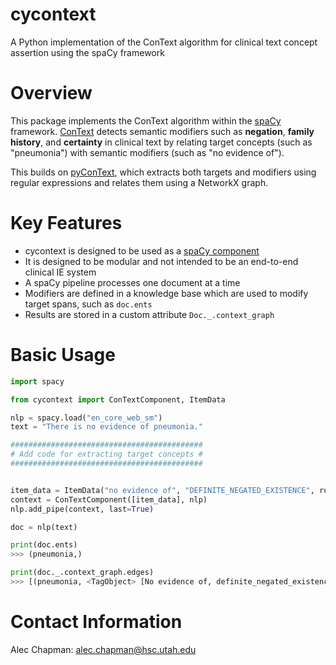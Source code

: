 # cycontext
A Python implementation of the ConText algorithm for clinical text concept assertion using the spaCy framework

# Overview
This package implements the ConText algorithm within the [spaCy](https://spacy.io) framework. 
[ConText](https://www.sciencedirect.com/science/article/pii/S1532046409000744) detects semantic modifiers such as **negation**, 
**family history**, and **certainty** in clinical text by
relating target concepts (such as "pneumonia") with semantic modifiers (such as "no evidence of"). 

This builds on [pyConText](https://github.com/chapmanbe/pyConTextNLP), which extracts both targets and modifiers using
regular expressions and relates them using a NetworkX graph.

# Key Features
- cycontext is designed to be used as a [spaCy component](https://spacy.io/usage/processing-pipelines)
- It is designed to be modular and not intended to be an end-to-end clinical IE system
- A spaCy pipeline processes one document at a time
- Modifiers are defined in a knowledge base which are used to modify target spans, such as `doc.ents`
- Results are stored in a custom attribute `Doc._.context_graph`

# Basic Usage

```python
import spacy

from cycontext import ConTextComponent, ItemData

nlp = spacy.load("en_core_web_sm")
text = "There is no evidence of pneumonia."

###########################################
# Add code for extracting target concepts #
###########################################


item_data = ItemData("no evidence of", "DEFINITE_NEGATED_EXISTENCE", rule="forward")
context = ConTextComponent([item_data], nlp)
nlp.add_pipe(context, last=True)

doc = nlp(text)

print(doc.ents)
>>> (pneumonia,)

print(doc._.context_graph.edges)
>>> [(pneumonia, <TagObject> [No evidence of, definite_negated_existence])]
```

# Contact Information
Alec Chapman: alec.chapman@hsc.utah.edu